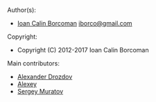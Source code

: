 Author(s):

* [Ioan Calin Borcoman](https://github.com/borco) <iborco@gmail.com>

Copyright:

* Copyright (C) 2012-2017 Ioan Calin Borcoman

Main contributors:

* [Alexander Drozdov](https://github.com/h4tr3d)
* [Alexey](https://github.com/pozitiffcat)
* [Sergey Muratov](https://github.com/VanDerSam)
